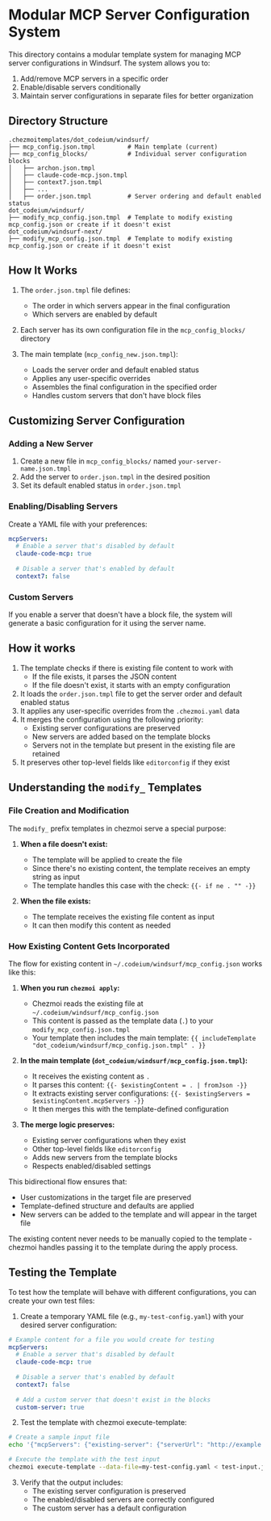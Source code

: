 # Modular MCP Server Configuration System

This directory contains a modular template system for managing MCP server configurations in Windsurf. The system allows you to:

1. Add/remove MCP servers in a specific order
2. Enable/disable servers conditionally
3. Maintain server configurations in separate files for better organization

## Directory Structure

```
.chezmoitemplates/dot_codeium/windsurf/
├── mcp_config.json.tmpl         # Main template (current)
├── mcp_config_blocks/           # Individual server configuration blocks
│   ├── archon.json.tmpl
│   ├── claude-code-mcp.json.tmpl
│   ├── context7.json.tmpl
│   ├── ...
│   ├── order.json.tmpl          # Server ordering and default enabled status
dot_codeium/windsurf/
├── modify_mcp_config.json.tmpl  # Template to modify existing mcp_config.json or create if it doesn't exist
dot_codeium/windsurf-next/
├── modify_mcp_config.json.tmpl  # Template to modify existing mcp_config.json or create if it doesn't exist
```

## How It Works

1. The `order.json.tmpl` file defines:
   - The order in which servers appear in the final configuration
   - Which servers are enabled by default

2. Each server has its own configuration file in the `mcp_config_blocks/` directory

3. The main template (`mcp_config_new.json.tmpl`):
   - Loads the server order and default enabled status
   - Applies any user-specific overrides
   - Assembles the final configuration in the specified order
   - Handles custom servers that don't have block files

## Customizing Server Configuration

### Adding a New Server

1. Create a new file in `mcp_config_blocks/` named `your-server-name.json.tmpl`
2. Add the server to `order.json.tmpl` in the desired position
3. Set its default enabled status in `order.json.tmpl`

### Enabling/Disabling Servers

Create a YAML file with your preferences:

```yaml
mcpServers:
  # Enable a server that's disabled by default
  claude-code-mcp: true
  
  # Disable a server that's enabled by default
  context7: false
```

### Custom Servers

If you enable a server that doesn't have a block file, the system will generate a basic configuration for it using the server name.

## How it works

1. The template checks if there is existing file content to work with
   - If the file exists, it parses the JSON content
   - If the file doesn't exist, it starts with an empty configuration
2. It loads the `order.json.tmpl` file to get the server order and default enabled status
3. It applies any user-specific overrides from the `.chezmoi.yaml` data
4. It merges the configuration using the following priority:
   - Existing server configurations are preserved
   - New servers are added based on the template blocks
   - Servers not in the template but present in the existing file are retained
5. It preserves other top-level fields like `editorconfig` if they exist

## Understanding the `modify_` Templates

### File Creation and Modification

The `modify_` prefix templates in chezmoi serve a special purpose:

1. **When a file doesn't exist:**
   - The template will be applied to create the file
   - Since there's no existing content, the template receives an empty string as input
   - The template handles this case with the check: `{{- if ne . "" -}}`

2. **When the file exists:**
   - The template receives the existing file content as input
   - It can then modify this content as needed

### How Existing Content Gets Incorporated

The flow for existing content in `~/.codeium/windsurf/mcp_config.json` works like this:

1. **When you run `chezmoi apply`:**
   - Chezmoi reads the existing file at `~/.codeium/windsurf/mcp_config.json`
   - This content is passed as the template data (`.`) to your `modify_mcp_config.json.tmpl`
   - Your template then includes the main template: `{{ includeTemplate "dot_codeium/windsurf/mcp_config.json.tmpl" . }}`

2. **In the main template (`dot_codeium/windsurf/mcp_config.json.tmpl`):**
   - It receives the existing content as `.`
   - It parses this content: `{{- $existingContent = . | fromJson -}}`
   - It extracts existing server configurations: `{{- $existingServers = $existingContent.mcpServers -}}`
   - It then merges this with the template-defined configuration

3. **The merge logic preserves:**
   - Existing server configurations when they exist
   - Other top-level fields like `editorconfig`
   - Adds new servers from the template blocks
   - Respects enabled/disabled settings

This bidirectional flow ensures that:
- User customizations in the target file are preserved
- Template-defined structure and defaults are applied
- New servers can be added to the template and will appear in the target file

The existing content never needs to be manually copied to the template - chezmoi handles passing it to the template during the apply process.

## Testing the Template

To test how the template will behave with different configurations, you can create your own test files:

1. Create a temporary YAML file (e.g., `my-test-config.yaml`) with your desired server configuration:

```yaml
# Example content for a file you would create for testing
mcpServers:
  # Enable a server that's disabled by default
  claude-code-mcp: true
  
  # Disable a server that's enabled by default
  context7: false
  
  # Add a custom server that doesn't exist in the blocks
  custom-server: true
```

2. Test the template with chezmoi execute-template:

```bash
# Create a sample input file
echo '{"mcpServers": {"existing-server": {"serverUrl": "http://example.com"}}}' > test-input.json

# Execute the template with the test input
chezmoi execute-template --data-file=my-test-config.yaml < test-input.json
```

3. Verify that the output includes:
   - The existing server configuration is preserved
   - The enabled/disabled servers are correctly configured
   - The custom server has a default configuration
